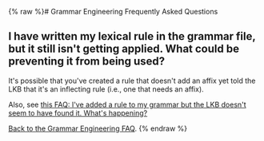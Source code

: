 {% raw %}# Grammar Engineering Frequently Asked Questions

## I have written my lexical rule in the grammar file, but it still isn't getting applied. What could be preventing it from being used?

It's possible that you've created a rule that doesn't add an affix yet
told the LKB that it's an inflecting rule (i.e., one that needs an
affix).

Also, see [this FAQ: I've added a rule to my grammar but the LKB doesn't
seem to have found it. What's happening?](https://delph-in.github.io/docs/matrix/GeFaqNoRule)

[Back to the Grammar Engineering FAQ](https://delph-in.github.io/docs/matrix/GrammarEngineeringFAQ).
<update date omitted for speed>{% endraw %}